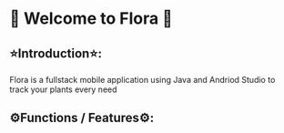 # 🌱 Welcome to Flora 🌱


## ⭐Introduction⭐:

Flora is a fullstack mobile application using Java and Andriod Studio to track your plants every need

## ⚙️Functions / Features⚙️:
